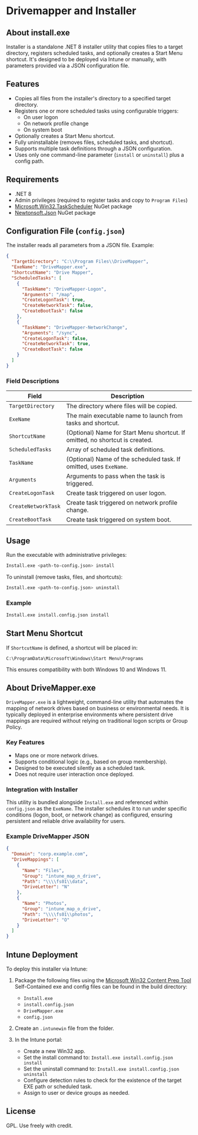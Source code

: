 # Drivemapper and Installer
## About install.exe

Installer is a standalone .NET 8 installer utility that copies files to a target directory, registers scheduled tasks, and optionally creates a Start Menu shortcut. It's designed to be deployed via Intune or manually, with parameters provided via a JSON configuration file.

## Features

- Copies all files from the installer's directory to a specified target directory.
- Registers one or more scheduled tasks using configurable triggers:
  - On user logon
  - On network profile change
  - On system boot
- Optionally creates a Start Menu shortcut.
- Fully uninstallable (removes files, scheduled tasks, and shortcut).
- Supports multiple task definitions through a JSON configuration.
- Uses only one command-line parameter (`install` or `uninstall`) plus a config path.

## Requirements

- .NET 8
- Admin privileges (required to register tasks and copy to `Program Files`)
- [Microsoft.Win32.TaskScheduler](https://www.nuget.org/packages/TaskScheduler/) NuGet package
- [Newtonsoft.Json](https://www.nuget.org/packages/Newtonsoft.Json/) NuGet package

## Configuration File (`config.json`)

The installer reads all parameters from a JSON file. Example:

```json
{
  "TargetDirectory": "C:\\Program Files\\DriveMapper",
  "ExeName": "DriveMapper.exe",
  "ShortcutName": "Drive Mapper",
  "ScheduledTasks": [
    {
      "TaskName": "DriveMapper-Logon",
      "Arguments": "/map",
      "CreateLogonTask": true,
      "CreateNetworkTask": false,
      "CreateBootTask": false
    },
    {
      "TaskName": "DriveMapper-NetworkChange",
      "Arguments": "/sync",
      "CreateLogonTask": false,
      "CreateNetworkTask": true,
      "CreateBootTask": false
    }
  ]
}
```

### Field Descriptions

| Field | Description |
|-------|-------------|
| `TargetDirectory` | The directory where files will be copied. |
| `ExeName` | The main executable name to launch from tasks and shortcut. |
| `ShortcutName` | (Optional) Name for Start Menu shortcut. If omitted, no shortcut is created. |
| `ScheduledTasks` | Array of scheduled task definitions. |
| `TaskName` | (Optional) Name of the scheduled task. If omitted, uses `ExeName`. |
| `Arguments` | Arguments to pass when the task is triggered. |
| `CreateLogonTask` | Create task triggered on user logon. |
| `CreateNetworkTask` | Create task triggered on network profile change. |
| `CreateBootTask` | Create task triggered on system boot. |

## Usage

Run the executable with administrative privileges:

```bash
Install.exe <path-to-config.json> install
```

To uninstall (remove tasks, files, and shortcuts):

```bash
Install.exe <path-to-config.json> uninstall
```

### Example

```bash
Install.exe install.config.json install
```

## Start Menu Shortcut

If `ShortcutName` is defined, a shortcut will be placed in:

```
C:\ProgramData\Microsoft\Windows\Start Menu\Programs
```

This ensures compatibility with both Windows 10 and Windows 11.

## About DriveMapper.exe

`DriveMapper.exe` is a lightweight, command-line utility that automates the mapping of network drives based on business or environmental needs. It is typically deployed in enterprise environments where persistent drive mappings are required without relying on traditional logon scripts or Group Policy.

### Key Features

- Maps one or more network drives.
- Supports conditional logic (e.g., based on group membership).
- Designed to be executed silently as a scheduled task.
- Does not require user interaction once deployed.

### Integration with Installer

This utility is bundled alongside `Install.exe` and referenced within `config.json` as the `ExeName`. The installer schedules it to run under specific conditions (logon, boot, or network change) as configured, ensuring persistent and reliable drive availability for users.

### Example DriveMapper JSON

```json
{
  "Domain": "corp.example.com",
  "DriveMappings": [
    {
      "Name": "Files",
      "Group": "intune_map_n_drive",
      "Path": "\\\\fs01\\data",
      "DriveLetter": "N"
    },
    {
      "Name": "Photos",
      "Group": "intune_map_o_drive",
      "Path": "\\\\fs01\\photos",
      "DriveLetter": "O"
    }
  ]
}

```

## Intune Deployment

To deploy this installer via Intune:

1. Package the following files using the [Microsoft Win32 Content Prep Tool](https://learn.microsoft.com/en-us/mem/intune/apps/apps-win32-app-management) Self-Contained exe and config files can be found in the build directory:
   - `Install.exe`
   - `install.config.json`
   - `DriveMapper.exe`
   - `config.json`

2. Create an `.intunewin` file from the folder.

3. In the Intune portal:
   - Create a new Win32 app.
   - Set the install command to: `Install.exe install.config.json install`
   - Set the uninstall command to: `Install.exe install.config.json uninstall`
   - Configure detection rules to check for the existence of the target EXE path or scheduled task.
   - Assign to user or device groups as needed.


## License

GPL. Use freely with credit.
